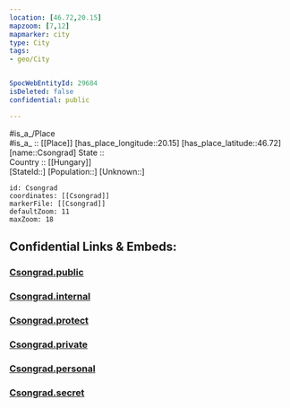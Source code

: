 ```yaml
---
location: [46.72,20.15] 
mapzoom: [7,12] 
mapmarker: city 
type: City
tags:
- geo/City


SpocWebEntityId: 29684
isDeleted: false
confidential: public

---
```

#is_a_/Place  
#is_a_ :: [[Place]] 
[has_place_longitude::20.15] 
[has_place_latitude::46.72] 
[name::Csongrad] 
State ::  
Country :: [[Hungary]]  
[StateId::] 
[Population::] 
[Unknown::] 


```leaflet
id: Csongrad
coordinates: [[Csongrad]] 
markerFile: [[Csongrad]] 
defaultZoom: 11 
maxZoom: 18
```


## Confidential Links & Embeds: 

### [Csongrad.public](/_public/\Earth\Continent\Europe\Europe~East\Hungary\Counties~Hungary\Csongrád\CityCsongrad.public.md) 

### [Csongrad.internal](/_internal/\Earth\Continent\Europe\Europe~East\Hungary\Counties~Hungary\Csongrád\CityCsongrad.internal.md) 

### [Csongrad.protect](/_protect/\Earth\Continent\Europe\Europe~East\Hungary\Counties~Hungary\Csongrád\CityCsongrad.protect.md) 

### [Csongrad.private](/_private/\Earth\Continent\Europe\Europe~East\Hungary\Counties~Hungary\Csongrád\CityCsongrad.private.md) 

### [Csongrad.personal](/_personal/\Earth\Continent\Europe\Europe~East\Hungary\Counties~Hungary\Csongrád\CityCsongrad.personal.md) 

### [Csongrad.secret](/_secret/\Earth\Continent\Europe\Europe~East\Hungary\Counties~Hungary\Csongrád\CityCsongrad.secret.md)

